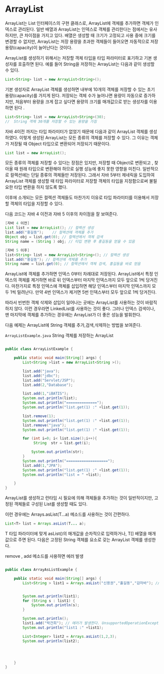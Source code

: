 # ArrayList

ArrayList는 List 인터페이스의 구현 클래스로, 
ArrayList에 객체를 추가하면 객체가 인덱스로 관리된다.
일반 배열과 ArrayList는 인덱스로 객체를 관리한다는 점에서는 유사하지만,
큰 차이점을 가지고 있다. 배열은 생성할 때 크기가 고정되고
사용 중에 크기를 변경할 수 없지만, ArrayList는 저장 용량을 초과한
객체들이 들어오면 자동적으로 저장 용량(capacity)이 늘어난다는 것이다.

ArrayList를 생성하기 위해서는 저장할 객체 타입을 타입 파라미터로
표기하고 기본 생성자를 호출하면 된다. 
예를 들어 String을 저장하는 ArrayList는 다음과 같이 생성할 수 있다.

```java
List<String> list = new ArrayList<String>();
```

기본 생성자로 ArrayList 객체를 생성하면 내부에 10개의 
객체를 저장할 수 있는 초기 용량(capacity)를 가지게 된다.
저장되는 객체 수가 늘어나면 용량이 자동으로 증가하지만, 
처음부터 용량을 크게 잡고 싶다면 용량의 크기를 매개값으로 받는 
생성자를 이용하면 된다 .

```java
List<String> list = new ArrayList<String>(30); 
//  String 객체 30개를 저장할 수 있는 용량을 가짐
```
자바 4이전 까지는 타입 파라미터가 없었기 때문에 다음과 같이 ArrayList
객체를 생성하였다. 이렇게 생성된 ArrayList는 모든 종류의 객체를
저장할 수 있다. 그 이유는 객체가 저장될 때 Object 타입으로 변환되어
저장되기 때문이다.

```java
List list = new ArrayList();
```
모든 종류의 객체를 저장할 수 있다는 장점은 있지만,
저장할 때 Object로 변환되고 , 찾아올 때 원래 타입으로 변환해야
하므로 실행 성능에 좋지 못한 영향을 미친다. 
일반적으로 컬렉션에는 단일 종류의 객체들만 저장된다.
그래서 자바 5부터 제네릭을 도입하여 ArrayList 객체를 생성할 때
타입 파라미터로 저장할 객체의 타입을 지정함으로써 불필요한 타입 변환을
하지 않도록 했다.

이후에 소개되는 모든 컬렉션 객체들도 마찬가지 이유로 타입 파라미터를
이용해서 저장할 객체의 타입을 지정할 수 있다.

다음 코드는 자바 4 이전과 자바 5 이후의 차이점을 잘 보여준다.

```java
[자바 4 이전]
List list = new ArrayList(); // 컬렉션 생성
list.add("홍길동");    // 컬렉션에 객체를 추가
Object obj = list.get(0); // 컬렉션에서 객체 검색
String name = (String ) obj; // 타입 변환 후 홍길동을 얻을 수 있음

```

```java
[자바 5 이후]
list<String> list = new ArrayList<String>(); // 컬렉션 생성
list.add("홍길동"); // 컬렉션에 객체를 추가
String name = list.get(0); // 컬렉션에서 객체 검색, 홍길동을 바로 얻음
```

ArrayList에 객체를 추가하면 인덱스 0부터 차례대로 저장된다.
ArrayList에서 특정 인덱스의 객체를 제거하면 바로 뒤 인덱스부터
마지막 인덱스까지 모두 앞으로 1씩 당겨진다.
마찬가지로 특정 인덱스에 객체를 삽입하면 해당 인덱스부터 마지막
인덱스까지 모두 1씩 밀려난다. 만약 4번 인덱스가 제거면
5번 인덱스부터 모두 앞으로 1씩 당겨진다.

따라서 빈번한 객체 삭제와 삽입이 일어나는 곳에는 ArrayList를 
사용하는 것이 바람직하지 않다.
이런 경우라면 LinkedList를 사용하는 것이 좋다.
그러나 인덱스 검색이나, 맨 마지막에 객체를 추가하는 경우에는
ArrayList가 더 좋은 성능을 발휘한다. 

다음 예제는 ArrayList에 String 객체를 추가,검색,삭제하는 방법을
보여준다.

`ArrayListExample.java` String 객체를 저장하는 ArrayList


```java

public class ArrayListExample {

    public static void main(String[] args) {
        List<String >list = new ArrayList<String >();

        list.add("java");
        list.add("jdbc");
        list.add("Servlet/JSP");
        list.add(2,"Database");

        list.add(1,"iBATIS");
        System.out.println(list);
        System.out.println("==============");
        System.out.println("list.get(1) :" +list.get(1));

        list.remove(1);
        System.out.println("list.get(1) :" +list.get(1));
        list.remove("java");
        System.out.println("list.get(1) :" +list.get(1));

        for (int i=0; i< list.size();i++){
             String  str = list.get(i);

            System.out.println(str);
        }
        System.out.println("===================");
        list.add(1,"JPA");
        System.out.println("list.get(1) :" +list.get(1));
        System.out.println("list = " +list);

    }
}

```

ArrayList를 생성하고 런타임 시 필요에 의해 객체들을 추가하는 것이
일반적이지만, 고정된 객체들로 구성된 List를 생성할 때도 있다.

이런 경우에는 Arrays.asList(T...a) 메소드를 사용하는 것이
간편하다.

```java
List<T> list = Arrays.asList(T... a);
```

T 타입 파라미터에 맞게 asList()의 매개값을 순차적으로 입력하거나,
T[] 배열을 매개값으로 주면 된다. 
다음은 고정된 String 객체를 요소로 갖는 ArrayList 객체를 생성한다.

remove , add 메소드를 사용하면 에러 발생

```java

public class ArrayAsListExample {

    public static void main(String[] args) {
        List<String > list1 = Arrays.asList("신용권","홀길동","감자바"); // 고정된 객체들로 구성된 LIst


        System.out.println(list1);
        for (String s : list1) {
            System.out.println(s);
        }

        System.out.println();
        list1.add("박건희"); // 에러가 발생한다. UnsupportedOperationException
        System.out.println("list1 :" +list1);

        List<Integer> list2 = Arrays.asList(1,2,3);
        System.out.println(list2);




    }
}

```